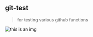 ## git-test

>for testing various github functions 

![this is an img](https://giphy.com/embed/3oz8xEdgBBLqBj7LsA)


